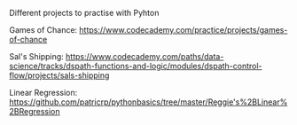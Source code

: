Different projects to practise with Pyhton


Games of Chance: https://www.codecademy.com/practice/projects/games-of-chance

Sal's Shipping: https://www.codecademy.com/paths/data-science/tracks/dspath-functions-and-logic/modules/dspath-control-flow/projects/sals-shipping

Linear Regression: https://github.com/patricrp/pythonbasics/tree/master/Reggie's%2BLinear%2BRegression
